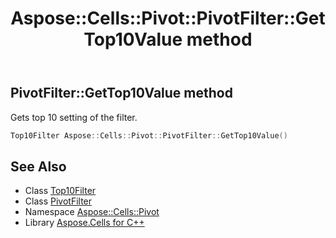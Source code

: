 ﻿---
title: Aspose::Cells::Pivot::PivotFilter::GetTop10Value method
linktitle: GetTop10Value
second_title: Aspose.Cells for C++ API Reference
description: 'Aspose::Cells::Pivot::PivotFilter::GetTop10Value method. Gets top 10 setting of the filter in C++.'
type: docs
weight: 1100
url: /cpp/aspose.cells.pivot/pivotfilter/gettop10value/
---
## PivotFilter::GetTop10Value method


Gets top 10 setting of the filter.

```cpp
Top10Filter Aspose::Cells::Pivot::PivotFilter::GetTop10Value()
```

## See Also

* Class [Top10Filter](../../../aspose.cells/top10filter/)
* Class [PivotFilter](../)
* Namespace [Aspose::Cells::Pivot](../../)
* Library [Aspose.Cells for C++](../../../)
